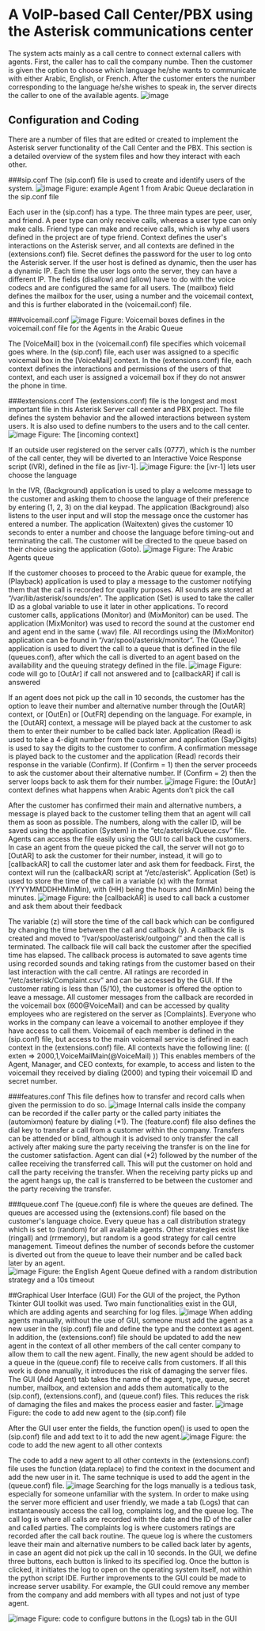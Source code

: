 # A VoIP-based Call Center/PBX using the Asterisk communications center
The system acts mainly as a call centre to connect external callers with agents. 
First, the caller has to call the company numbe. 
Then the customer is given the option to choose which language he/she wants to communicate with either Arabic, English, or French. 
After the customer enters the number corresponding to the language he/she wishes to speak in, the server directs the caller to one of the available agents.
![image](https://user-images.githubusercontent.com/90156505/206863756-afc4aa54-325a-4ce9-9b62-1fe009d43998.png)

## Configuration and Coding
There are a number of files that are edited or created to implement the Asterisk server functionality of the Call Center and the PBX. 
This section is a detailed overview of the system files and how they interact with each other. 

###sip.conf
The (sip.conf) file is used to create and identify users of the system.
![image](https://user-images.githubusercontent.com/90156505/206863943-e14e6d17-f4da-410f-9d63-592b7f0d8e2e.png)
Figure: example Agent 1 from Arabic Queue declaration in the sip.conf file

Each user in the (sip.conf) has a type. The three main types are peer, user, and friend. A peer type can only receive calls, whereas a user type can only make calls. 
Friend type can make and receive calls, which is why all users defined in the project are of type friend. 
Context defines the user's interactions on the Asterisk server, and all contexts are defined in the (extensions.conf) file. 
Secret defines the password for the user to log onto the Asterisk server. If the user host is defined as dynamic, then the user has a dynamic IP. 
Each time the user logs onto the server, they can have a different IP. 
The fields (disallow) and (allow) have to do with the voice codecs and are configured the same for all users. 
The (mailbox) field defines the mailbox for the user, using a number and the voicemail context, and this is further elaborated in the (voicemail.conf) file.

###voicemail.conf
![image](https://user-images.githubusercontent.com/90156505/206863996-31d65f96-923e-4c40-92bb-3ee1d2a100f3.png)
Figure: Voicemail boxes defines in the voicemail.conf file for the Agents in the Arabic Queue

The [VoiceMail] box in the (voicemail.conf) file specifies which voicemail goes where. 
In the (sip.conf) file, each user was assigned to a specific voicemail box in the [VoiceMail] context. 
In the (extensions.conf) file, each context defines the interactions and permissions of the users of that context, and each user is assigned a voicemail box if they do not answer the phone in time. 

###extensions.conf
The (extensions.conf) file is the longest and most important file in this Asterisk Server call center and PBX project. The file defines the system behavior and the allowed interactions between system users. It is also used to define numbers to the users and to the call center. 
![image](https://user-images.githubusercontent.com/90156505/206864041-43ac622d-ae31-4be7-862c-74343f2bf5ea.png)
Figure: The [incoming context]

If an outside user registered on the server calls (0777), which is the number of the call center, they will be diverted to an Interactive Voice Response script (IVR), defined in the file as [ivr-1].
![image](https://user-images.githubusercontent.com/90156505/206864064-5fcaa1a7-6814-49a5-87a7-0ebb15d85d17.png)
Figure: the [ivr-1] lets user choose the language

In the IVR, (Background) application is used to play a welcome message to the customer and asking them to choose the language of their preference by entering (1, 2, 3) on the dial keypad. The application (Background) also listens to the user input and will stop the message once the customer has entered a number.  The application (Waitexten) gives the customer 10 seconds to enter a number and choose the language before timing-out and terminating the call. The customer will be directed to the queue based on their choice using the application (Goto). 
![image](https://user-images.githubusercontent.com/90156505/206864091-dbca68bf-18c9-43a7-b937-ac83cee9db1c.png)
Figure: The Arabic Agents queue

If the customer chooses to proceed to the Arabic queue for example, the (Playback) application is used to play a message to the customer notifying them that the call is recorded for quality purposes. All sounds are stored at “/var/lib/asterisk/sounds/en”. The application (Set) is used to take the caller ID as a global variable to use it later in other applications. To record customer calls, applications (Monitor) and (MixMonitor) can be used. The application (MixMonitor) was used to record the sound at the customer end and agent end in the same (.wav) file. All recordings using the (MixMonitor) application can be found in “/var/spool/asterisk/monitor”. The (Queue) application is used to divert the call to a queue that is defined in the file (queues.conf), after which the call is diverted to an agent based on the availability and the queuing strategy defined in the file. 
![image](https://user-images.githubusercontent.com/90156505/206864128-f96c1305-4e91-4c96-be43-9e65be849d42.png)
Figure: code will go to [OutAr] if call not answered and to [callbackAR] if call is answered 

If an agent does not pick up the call in 10 seconds, the customer has the option to leave their number and alternative number through the [OutAR] context, or [OutEn] or [OutFR] depending on the language. For example, in the [OutAR] context, a message will be played back at the customer to ask them to enter their number to be called back later. Application (Read) is used to take a 4-digit number from the customer and application (SayDigits) is used to say the digits to the customer to confirm. A confirmation message is played back to the customer and the application (Read) records their response in the variable (Confirm). If (Confirm = 1) then the server proceeds to ask the customer about their alternative number. If (Confirm = 2) then the server loops back to ask them for their number. 
![image](https://user-images.githubusercontent.com/90156505/206864153-b0115ecd-8981-4f7f-a0ff-0c39ee1d5da5.png)
Figure: the [OutAr] context defines what happens when Arabic Agents don’t pick the call

After the customer has confirmed their main and alternative numbers, a message is played back to the customer telling them that an agent will call them as soon as possible. The numbers, along with the caller ID, will be saved using the application (System) in the “etc/asterisk/Queue.csv” file. Agents can access the file easily using the GUI to call back the customers. In case an agent from the queue picked the call, the server will not go to [OutAR] to ask the customer for their number, instead, it will go to [callbackAR] to call the customer later and ask them for feedback. First, the context will run the (callbackAR) script at “/etc/asterisk”. Application (Set) is used to store the time of the call in a variable (x) with the format (YYYYMMDDHHMinMin), with (HH) being the hours and (MinMin) being the minutes. ![image](https://user-images.githubusercontent.com/90156505/206864173-383f3317-568f-4354-a2bd-3485c2ed961b.png)
Figure: the [callbackAR] is used to call back a customer and ask them about their feedback

The variable (z) will store the time of the call back which can be configured by changing the time between the call and callback (y). A callback file is created and moved to “/var/spool/asterisk/outgoing/” and then the call is terminated. The callback file will call back the customer after the specified time has elapsed. The callback process is automated to save agents time using recorded sounds and taking ratings from the customer based on their last interaction with the call centre. All ratings are recorded in “/etc/asterisk/Complaint.csv” and can be accessed by the GUI. If the customer rating is less than (5/10), the customer is offered the option to leave a message. All customer messages from the callback are recorded in the voicemail box (600@VoiceMail) and can be accessed by quality employees who are registered on the server as [Complaints]. Everyone who works in the company can leave a voicemail to another employee if they have access to call them. Voicemail of each member is defined in the (sip.conf) file, but access to the main voicemail service is defined in each context in the (extensions.conf) file. All contexts have the following line: (( exten => 2000,1,VoiceMailMain(@VoiceMail) )) 
This enables members of the Agent, Manager, and CEO contexts, for example, to access and listen to the voicemail they received by dialing (2000) and typing their voicemail ID and secret number.

###features.conf
This file defines how to transfer and record calls when given the permission to do so.
![image](https://user-images.githubusercontent.com/90156505/206864217-77d15ecc-7206-409b-8ee1-50f42ea49d7d.png)
Internal calls inside the company can be recorded if the caller party or the called party initiates the (automixmon) feature by dialing (*1). The (feature.conf) file also defines the dial key to transfer a call from a customer within the company. Transfers can be attended or blind, although it is advised to only transfer the call actively after making sure the party receiving the transfer is on the line for the customer satisfaction. Agent can dial (*2) followed by the number of the callee receiving the transferred call. This will put the customer on hold and call the party receiving the transfer. When the receiving party picks up and the agent hangs up, the call is transferred to be between the customer and the party receiving the transfer.  

###queue.conf
The (queue.conf) file is where the queues are defined. The queues are accessed using the (extensions.conf) file based on the customer's language choice. Every queue has a call distribution strategy which is set to (random) for all available agents. Other strategies exist like (ringall) and (rrmemory), but random is a good strategy for call centre management. Timeout defines the number of seconds before the customer is diverted out from the queue to leave their number and be called back later by an agent.   
![image](https://user-images.githubusercontent.com/90156505/206864303-bbc9c99c-5d9b-4f36-98db-8289190f3301.png)
Figure: the English Agent Queue defined with a random distribution strategy and a 10s timeout


##Graphical User Interface (GUI)
For the GUI of the project, the Python Tkinter GUI toolkit was used. Two main functionalities exist in the GUI, which are adding agents and searching for log files.
![image](https://user-images.githubusercontent.com/90156505/206864334-9de6cfe8-20a6-44b1-ac36-806e9ac479a7.png)
When adding agents manually, without the use of GUI, someone must add the agent as a new user in the (sip.conf) file and define the type and the context as agent. In addition, the (extensions.conf) file should be updated to add the new agent in the context of all other members of the call center company to allow them to call the new agent. Finally, the new agent should be added to a queue in the (queue.conf) file to receive calls from customers. If all this work is done manually, it introduces the risk of damaging the server files. The GUI (Add Agent) tab takes the name of the agent,  type, queue, secret number, mailbox, and extension and adds them automatically to the (sip.conf), (extensions.conf), and (queue.conf) files. This reduces the risk of damaging the files and makes the process easier and faster. 
![image](https://user-images.githubusercontent.com/90156505/206864346-5961e2aa-1922-4eee-9d10-b3fba5108c23.png)
Figure: the code to add new agent to the (sip.conf) file

After the GUI user enter the fields, the function open() is used to open the (sip.conf) file and add text to it to add the new agent.![image](https://user-images.githubusercontent.com/90156505/206864366-a12cabb9-d0ed-4a09-a4a4-07d1dea6622b.png)
Figure: the code to add the new agent to all other contexts

The code to add a new agent to all other contexts in the (extensions.conf) file uses the function (data.replace) to find the context in the document and add the new user in it. The same technique is used to add the agent in the (queue.conf) file. 
![image](https://user-images.githubusercontent.com/90156505/206864397-1f7bd466-b0e3-419a-8d28-3740a3eecc65.png)
Searching for the logs manually is a tedious task, especially for someone unfamiliar with the system. In order to make using the server more efficient and user friendly, we made a tab (Logs) that can instantaneously access the call log, complaints log, and the queue log. The call log is where all calls are recorded with the date and the ID of the caller and called parties. The complaints log is where customers ratings are recorded after the call back routine. The queue log is where the customers leave their main and alternative numbers to be called back later by agents, in case an agent did not pick up the call in 10 seconds. In the GUI, we define three buttons, each button is linked to its specified log. Once the button is clicked, it initiates the log to open on the operating system itself, not within the python script IDE. Further improvements to the GUI could be made to increase server usability. For example, the GUI could remove any member from the company and add members with all types and not just of type agent. 

![image](https://user-images.githubusercontent.com/90156505/206864420-d02ebf1e-5cd4-4669-b6a3-5d3b4a059aba.png)
Figure: code to configure buttons in the (Logs) tab in the GUI
